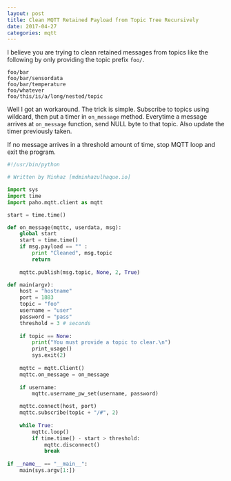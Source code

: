 ```yaml
---
layout: post
title: Clean MQTT Retained Payload from Topic Tree Recursively
date: 2017-04-27
categories: mqtt
---
```


I believe you are trying to clean retained messages from topics like the following by only providing the topic prefix `foo/`.

```
foo/bar
foo/bar/sensordata
foo/bar/temperature
foo/whatever
foo/this/is/a/long/nested/topic
```

Well I got an workaround. The trick is simple. Subscribe to topics using wildcard, then put a timer in `on_message` method. Everytime a message arrives at `on_message` function, send NULL byte to that topic. Also update the timer previously taken.

If no message arrives in a threshold amount of time, stop MQTT loop and exit the program.

```python
#!/usr/bin/python

# Written by Minhaz [mdminhazulhaque.io]

import sys
import time
import paho.mqtt.client as mqtt

start = time.time()

def on_message(mqttc, userdata, msg):
    global start
    start = time.time()
    if msg.payload == "" :
        print "Cleaned", msg.topic
        return
    
    mqttc.publish(msg.topic, None, 2, True)

def main(argv):
    host = "hostname"
    port = 1883
    topic = "foo"
    username = "user"
    password = "pass"
    threshold = 3 # seconds
    
    if topic == None:
        print("You must provide a topic to clear.\n")
        print_usage()
        sys.exit(2)
        
    mqttc = mqtt.Client()
    mqttc.on_message = on_message
    
    if username:
        mqttc.username_pw_set(username, password)

    mqttc.connect(host, port)
    mqttc.subscribe(topic + "/#", 2)
    
    while True:
        mqttc.loop()
        if time.time() - start > threshold:
            mqttc.disconnect()
            break
        
if __name__ == "__main__":
    main(sys.argv[1:])
```
